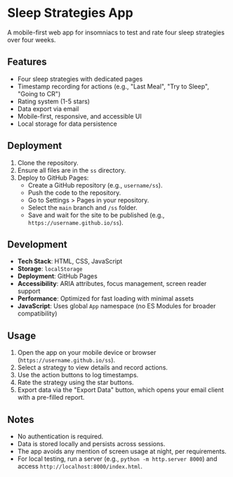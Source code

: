 # Sleep Strategies App

A mobile-first web app for insomniacs to test and rate four sleep strategies over four weeks.

## Features
- Four sleep strategies with dedicated pages
- Timestamp recording for actions (e.g., "Last Meal", "Try to Sleep", "Going to CR")
- Rating system (1-5 stars)
- Data export via email
- Mobile-first, responsive, and accessible UI
- Local storage for data persistence

## Deployment
1. Clone the repository.
2. Ensure all files are in the `ss` directory.
3. Deploy to GitHub Pages:
   - Create a GitHub repository (e.g., `username/ss`).
   - Push the code to the repository.
   - Go to Settings > Pages in your repository.
   - Select the `main` branch and `/ss` folder.
   - Save and wait for the site to be published (e.g., `https://username.github.io/ss`).

## Development
- **Tech Stack**: HTML, CSS, JavaScript
- **Storage**: `localStorage`
- **Deployment**: GitHub Pages
- **Accessibility**: ARIA attributes, focus management, screen reader support
- **Performance**: Optimized for fast loading with minimal assets
- **JavaScript**: Uses global `App` namespace (no ES Modules for broader compatibility)

## Usage
1. Open the app on your mobile device or browser (`https://username.github.io/ss`).
2. Select a strategy to view details and record actions.
3. Use the action buttons to log timestamps.
4. Rate the strategy using the star buttons.
5. Export data via the "Export Data" button, which opens your email client with a pre-filled report.

## Notes
- No authentication is required.
- Data is stored locally and persists across sessions.
- The app avoids any mention of screen usage at night, per requirements.
- For local testing, run a server (e.g., `python -m http.server 8000`) and access `http://localhost:8000/index.html`.